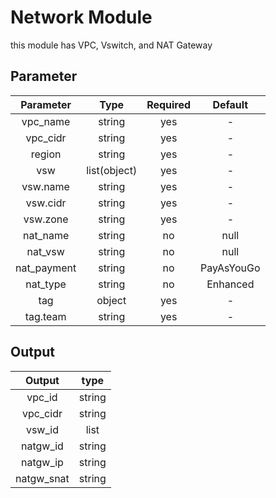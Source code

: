 # Network Module
this module has VPC, Vswitch, and NAT Gateway

## Parameter

| Parameter | Type | Required | Default |
| :---: | :---: | :---: | :---: |
| vpc_name | string | yes | - |
| vpc_cidr | string | yes | - |
| region | string | yes | - |
| vsw | list(object) | yes | - |
| vsw.name | string | yes | - |
| vsw.cidr | string | yes | - |
| vsw.zone | string | yes | - |
| nat_name | string | no | null |
| nat_vsw | string | no | null |
| nat_payment | string | no | PayAsYouGo |
| nat_type | string | no | Enhanced | 
| tag  | object | yes | - |
| tag.team | string | yes | - |

## Output

| Output | type |
| :---: | :---: |
| vpc_id | string |
| vpc_cidr | string |
| vsw_id | list |
| natgw_id | string |
| natgw_ip | string |
| natgw_snat | string |